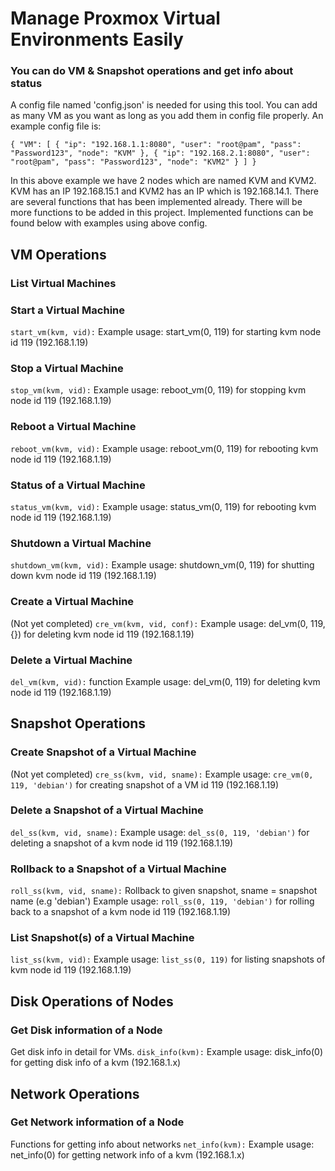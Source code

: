 # Manage Proxmox Virtual Environments Easily

### You can do VM & Snapshot operations and get info about status
A config file named 'config.json' is needed for using this tool.
You can add as many VM as you want as long as you add them in config file properly.
An example config file is:

`{
    "VM": [
        {
            "ip": "192.168.1.1:8080",
            "user": "root@pam",
            "pass": "Password123",
            "node": "KVM"
        },
        {
            "ip": "192.168.2.1:8080",
            "user": "root@pam",
            "pass": "Password123",
            "node": "KVM2"
        }
    ]
}`

In this above example we have 2 nodes which are named KVM and KVM2.
KVM has an IP 192.168.15.1 and KVM2 has an IP which is 192.168.14.1.
There are several functions that has been implemented already.
There will be more functions to be added in this project.
Implemented functions can be found below with examples using above config.

## VM Operations
### List Virtual Machines

### Start a Virtual Machine
`start_vm(kvm, vid):`
Example usage: start_vm(0, 119) for starting kvm node id 119 (192.168.1.19)

### Stop a Virtual Machine
`stop_vm(kvm, vid):`
Example usage: reboot_vm(0, 119) for stopping kvm node id 119 (192.168.1.19)

### Reboot a Virtual Machine
`reboot_vm(kvm, vid):`
Example usage: reboot_vm(0, 119) for rebooting kvm node id 119 (192.168.1.19)

### Status of a Virtual Machine
`status_vm(kvm, vid):`
Example usage: status_vm(0, 119) for rebooting kvm node id 119 (192.168.1.19)

### Shutdown a Virtual Machine
`shutdown_vm(kvm, vid):`
Example usage: shutdown_vm(0, 119) for shutting down kvm node id 119 (192.168.1.19)

### Create a Virtual Machine
(Not yet completed) `cre_vm(kvm, vid, conf):` 
Example usage: del_vm(0, 119, {}) for deleting kvm node id 119 (192.168.1.19)

### Delete a Virtual Machine
`del_vm(kvm, vid):` function
Example usage: del_vm(0, 119) for deleting kvm node id 119 (192.168.1.19)

## Snapshot Operations
### Create Snapshot of a Virtual Machine
(Not yet completed) `cre_ss(kvm, vid, sname):`
Example usage: `cre_vm(0, 119, 'debian')` for creating snapshot of a VM id 119 (192.168.1.19)

### Delete a Snapshot of a Virtual Machine
`del_ss(kvm, vid, sname):`
Example usage: `del_ss(0, 119, 'debian')` for deleting a snapshot of a kvm node id 119 (192.168.1.19)

### Rollback to a Snapshot of a Virtual Machine
`roll_ss(kvm, vid, sname):` Rollback to given snapshot, sname = snapshot name (e.g 'debian')
Example usage: `roll_ss(0, 119, 'debian')` for rolling back to a snapshot of a kvm node id 119 (192.168.1.19)

### List Snapshot(s) of a Virtual Machine
`list_ss(kvm, vid):`
Example usage: `list_ss(0, 119)` for listing snapshots of kvm node id 119 (192.168.1.19)

## Disk Operations of Nodes
### Get Disk information of a Node 
Get disk info in detail for VMs.
`disk_info(kvm):`
Example usage: disk_info(0) for getting disk info of a kvm (192.168.1.x)

## Network Operations
### Get Network information of a Node
Functions for getting info about networks
`net_info(kvm):`
Example usage: net_info(0) for getting network info of a kvm (192.168.1.x)
